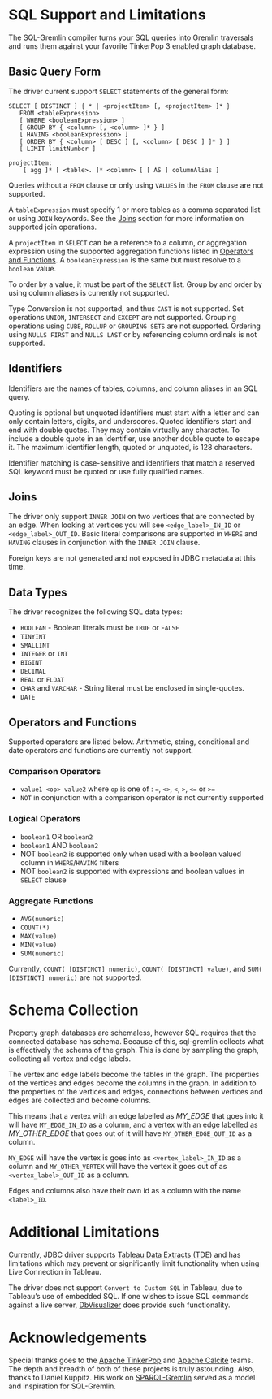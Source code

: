# SQL Support and Limitations

The SQL-Gremlin compiler turns your SQL queries into Gremlin traversals and runs them against your favorite TinkerPop 3 enabled graph database.

## Basic Query Form

The driver current support `SELECT` statements of the general form:

    SELECT [ DISTINCT ] { * | <projectItem> [, <projectItem> ]* }
       FROM <tableExpression>
       [ WHERE <booleanExpression> ]
       [ GROUP BY { <column> [, <column> ]* } ]
       [ HAVING <booleanExpression> ]
       [ ORDER BY { <column> [ DESC ] [, <column> [ DESC ] ]* } ]
       [ LIMIT limitNumber ]

    projectItem:
        [ agg ]* [ <table>. ]* <column> [ [ AS ] columnAlias ]

Queries without a `FROM` clause or only using `VALUES` in the `FROM` clause are not supported.

A `tableExpression` must specify 1 or more tables as a comma separated list or using `JOIN` keywords. See the [Joins](#joins) section for more information on supported join operations.

A `projectItem` in `SELECT` can be a reference to a column, or aggregation expression using the supported aggregation functions listed in [Operators and Functions](#operators-and-functions). A `booleanExpression` is the same but must resolve to a `boolean` value.

To order by a value, it must be part of the `SELECT` list. Group by and order by using column aliases is currently not supported.

Type Conversion is not supported, and thus `CAST` is not supported. Set operations `UNION`, `INTERSECT` and `EXCEPT` are not supported. Grouping operations using `CUBE`, `ROLLUP` or `GROUPING SETS` are not supported. Ordering using `NULLS FIRST` and `NULLS LAST` or by referencing column ordinals is not supported.

## Identifiers

Identifiers are the names of tables, columns, and column aliases in an SQL query.

Quoting is optional but unquoted identifiers must start with a letter and can only contain letters, digits, and underscores. Quoted identifiers start and end with double quotes. They may contain virtually any character. To include a double quote in an identifier, use another double quote to escape it. The maximum identifier length, quoted or unquoted, is 128 characters.

Identifier matching is case-sensitive and identifiers that match a reserved SQL keyword must be quoted or use fully qualified names.

## Joins

The driver only support `INNER JOIN` on two vertices that are connected by an edge. When looking at vertices you will see `<edge_label>_IN_ID` or `<edge_label>_OUT_ID`. Basic literal comparisons are supported in `WHERE` and `HAVING` clauses in conjunction with the `INNER JOIN` clause.

Foreign keys are not generated and not exposed in JDBC metadata at this time.

## Data Types

The driver recognizes the following SQL data types:

- `BOOLEAN` - Boolean literals must be `TRUE` or `FALSE`
- `TINYINT`
- `SMALLINT`
- `INTEGER` or `INT`
- `BIGINT`
- `DECIMAL`
- `REAL` or `FLOAT`
- `CHAR` and `VARCHAR` - String literal must be enclosed in single-quotes.
- `DATE`

## Operators and Functions

Supported operators are listed below. Arithmetic, string, conditional and date operators and functions are currently not support.

### Comparison Operators

- `value1 <op> value2` where `op` is one of : `=`, `<>`, `<`, `>`, `<=` or `>=`
- `NOT` in conjunction with a comparison operator is not currently supported

### Logical Operators

- `boolean1` OR `boolean2`
- `boolean1` AND `boolean2`
- NOT `boolean2` is supported only when used with a boolean valued column in `WHERE`/`HAVING` filters
- NOT `boolean2` is supported with expressions and boolean values in `SELECT` clause

### Aggregate Functions

- `AVG(numeric)`
- `COUNT(*)`
- `MAX(value)`
- `MIN(value)`
- `SUM(numeric)`

Currently, `COUNT( [DISTINCT] numeric)`, `COUNT( [DISTINCT] value)`, and `SUM( [DISTINCT] numeric)` are not supported.

# Schema Collection

Property graph databases are schemaless, however SQL requires that the connected database has schema. Because of this, sql-gremlin collects what is effectively the schema of the graph. This is done by sampling the graph, collecting all vertex and edge labels.

The vertex and edge labels become the tables in the graph. The properties of the vertices and edges become the columns in the graph. In addition to the properties of the vertices and edges, connections between vertices and edges are collected and become columns.

This means that a vertex with an edge labelled as *MY\_EDGE* that goes into it will have `MY_EDGE_IN_ID` as a column, and a vertex with an edge labelled as *MY\_OTHER\_EDGE* that goes out of it will have `MY_OTHER_EDGE_OUT_ID` as a column.

`MY_EDGE` will have the vertex is goes into as `<vertex_label>_IN_ID` as a column and `MY_OTHER_VERTEX` will have the vertex it goes out of as `<vertex_label>_OUT_ID` as a column.

Edges and columns also have their own id as a column with the name `<label>_ID`.

# Additional Limitations

Currently, JDBC driver supports [Tableau Data Extracts (TDE)](https://www.tableau.com/about/blog/2014/7/understanding-tableau-data-extracts-part1) and has limitations which may prevent or significantly limit functionality when using Live Connection in Tableau.

The driver does not support `Convert to Custom SQL` in Tableau, due to Tableau’s use of embedded SQL. If one wishes to issue SQL commands against a live server, [DbVisualizer](https://github.com/aws/amazon-neptune-jdbc-driver/blob/develop/markdown/bi-tools/DbVisualizer.md) does provide such functionality.

# Acknowledgements

Special thanks goes to the [Apache TinkerPop](http://tinkerpop.apache.org/) and [Apache Calcite](https://calcite.apache.org/) teams. The depth and breadth of both of these projects is truly astounding. Also, thanks to Daniel Kuppitz. His work on [SPARQL-Gremlin](https://github.com/dkuppitz/sparql-gremlin) served as a model and inspiration for SQL-Gremlin.
